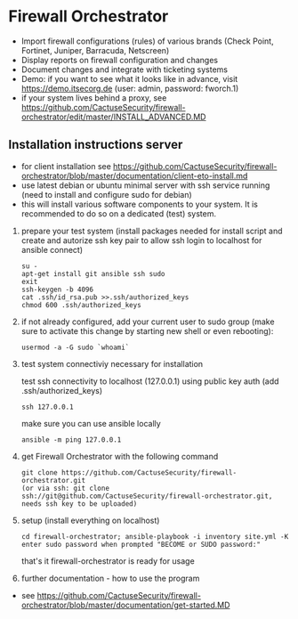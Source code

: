 # Firewall Orchestrator

- Import firewall configurations (rules) of various brands (Check Point, Fortinet, Juniper, Barracuda, Netscreen)
- Display reports on firewall configuration and changes
- Document changes and integrate with ticketing systems
- Demo: if you want to see what it looks like in advance, visit https://demo.itsecorg.de (user: admin, password: fworch.1)
- if your system lives behind a proxy, see https://github.com/CactuseSecurity/firewall-orchestrator/edit/master/INSTALL_ADVANCED.MD

## Installation instructions server
- for client installation see https://github.com/CactuseSecurity/firewall-orchestrator/blob/master/documentation/client-eto-install.md
- use latest debian or ubuntu minimal server with ssh service running (need to install and configure sudo for debian)
- this will install various software components to your system. It is recommended to do so on a dedicated (test) system.

1) prepare your test system (install packages needed for install script and create and autorize ssh key pair to allow ssh login to localhost for ansible connect) 

       su -
       apt-get install git ansible ssh sudo
       exit
       ssh-keygen -b 4096
       cat .ssh/id_rsa.pub >>.ssh/authorized_keys
       chmod 600 .ssh/authorized_keys

2) if not already configured, add your current user to sudo group (make sure to activate this change by starting new shell or even rebooting):

       usermod -a -G sudo `whoami`

3) test system connectiviy necessary for installation

   test ssh connectivity to localhost (127.0.0.1) using public key auth (add .ssh/authorized_keys) 
              
       ssh 127.0.0.1
       
   make sure you can use ansible locally   
       
       ansible -m ping 127.0.0.1
 
4) get Firewall Orchestrator with the following command
      
       git clone https://github.com/CactuseSecurity/firewall-orchestrator.git
       (or via ssh: git clone ssh://git@github.com/CactuseSecurity/firewall-orchestrator.git, needs ssh key to be uploaded)

5) setup (install everything on localhost)

       cd firewall-orchestrator; ansible-playbook -i inventory site.yml -K
       enter sudo password when prompted "BECOME or SUDO password:"

   that's it firewall-orchestrator is ready for usage

6) further documentation - how to use the program
- see https://github.com/CactuseSecurity/firewall-orchestrator/blob/master/documentation/get-started.MD


